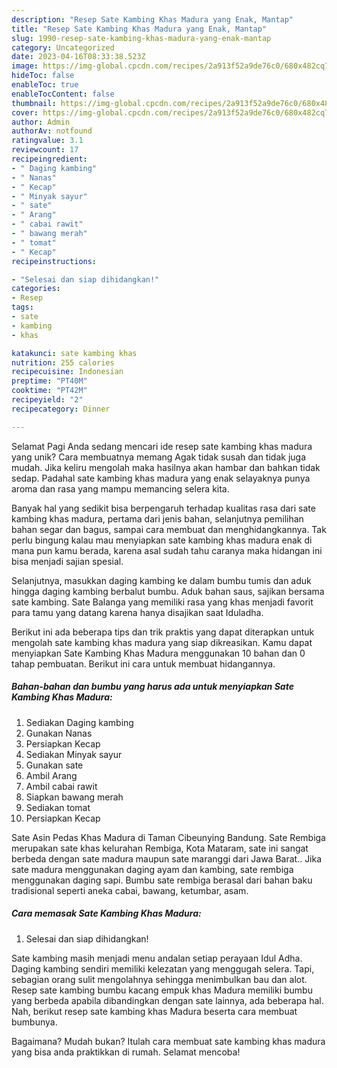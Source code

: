 ```yaml
---
description: "Resep Sate Kambing Khas Madura yang Enak, Mantap"
title: "Resep Sate Kambing Khas Madura yang Enak, Mantap"
slug: 1990-resep-sate-kambing-khas-madura-yang-enak-mantap
category: Uncategorized
date: 2023-04-16T08:33:38.523Z
image: https://img-global.cpcdn.com/recipes/2a913f52a9de76c0/680x482cq70/sate-kambing-khas-madura-foto-resep-utama.jpg
hideToc: false
enableToc: true
enableTocContent: false
thumbnail: https://img-global.cpcdn.com/recipes/2a913f52a9de76c0/680x482cq70/sate-kambing-khas-madura-foto-resep-utama.jpg
cover: https://img-global.cpcdn.com/recipes/2a913f52a9de76c0/680x482cq70/sate-kambing-khas-madura-foto-resep-utama.jpg
author: Admin
authorAv: notfound
ratingvalue: 3.1
reviewcount: 17
recipeingredient:
- " Daging kambing"
- " Nanas"
- " Kecap"
- " Minyak sayur"
- " sate"
- " Arang"
- " cabai rawit"
- " bawang merah"
- " tomat"
- " Kecap"
recipeinstructions:

- "Selesai dan siap dihidangkan!"
categories:
- Resep
tags:
- sate
- kambing
- khas

katakunci: sate kambing khas 
nutrition: 255 calories
recipecuisine: Indonesian
preptime: "PT40M"
cooktime: "PT42M"
recipeyield: "2"
recipecategory: Dinner

---
```



Selamat Pagi Anda sedang mencari ide resep sate kambing khas madura yang unik? Cara membuatnya memang Agak tidak susah dan tidak juga mudah. Jika keliru mengolah maka hasilnya akan hambar dan bahkan tidak sedap. Padahal sate kambing khas madura yang enak selayaknya punya aroma dan rasa yang mampu memancing selera kita.


Banyak hal yang sedikit bisa berpengaruh terhadap kualitas rasa dari sate kambing khas madura, pertama dari jenis bahan, selanjutnya pemilihan bahan segar dan bagus, sampai cara membuat dan menghidangkannya. Tak perlu bingung kalau mau menyiapkan sate kambing khas madura enak di mana pun kamu berada, karena asal sudah tahu caranya maka hidangan ini bisa menjadi sajian spesial.

Selanjutnya, masukkan daging kambing ke dalam bumbu tumis dan aduk hingga daging kambing berbalut bumbu. Aduk bahan saus, sajikan bersama sate kambing. Sate Balanga yang memiliki rasa yang khas menjadi favorit para tamu yang datang karena hanya disajikan saat Iduladha.


Berikut ini ada beberapa tips dan trik praktis yang dapat diterapkan untuk mengolah sate kambing khas madura yang siap dikreasikan. Kamu dapat menyiapkan Sate Kambing Khas Madura menggunakan 10 bahan dan 0 tahap pembuatan. Berikut ini cara untuk membuat hidangannya.

<!--inarticleads1-->

##### Bahan-bahan dan bumbu yang harus ada untuk menyiapkan Sate Kambing Khas Madura:

1. Sediakan  Daging kambing
1. Gunakan  Nanas
1. Persiapkan  Kecap
1. Sediakan  Minyak sayur
1. Gunakan  sate
1. Ambil  Arang
1. Ambil  cabai rawit
1. Siapkan  bawang merah
1. Sediakan  tomat
1. Persiapkan  Kecap


Sate Asin Pedas Khas Madura di Taman Cibeunying Bandung. Sate Rembiga merupakan sate khas kelurahan Rembiga, Kota Mataram, sate ini sangat berbeda dengan sate madura maupun sate maranggi dari Jawa Barat.. Jika sate madura menggunakan daging ayam dan kambing, sate rembiga menggunakan daging sapi. Bumbu sate rembiga berasal dari bahan baku tradisional seperti aneka cabai, bawang, ketumbar, asam. 

<!--inarticleads2-->

##### Cara memasak Sate Kambing Khas Madura:


1. Selesai dan siap dihidangkan!

Sate kambing masih menjadi menu andalan setiap perayaan Idul Adha. Daging kambing sendiri memiliki kelezatan yang menggugah selera. Tapi, sebagian orang sulit mengolahnya sehingga menimbulkan bau dan alot. Resep sate kambing bumbu kacang empuk khas Madura memiliki bumbu yang berbeda apabila dibandingkan dengan sate lainnya, ada beberapa hal. Nah, berikut resep sate kambing khas Madura beserta cara membuat bumbunya. 

Bagaimana? Mudah bukan? Itulah cara membuat sate kambing khas madura yang bisa anda praktikkan di rumah. Selamat mencoba!
